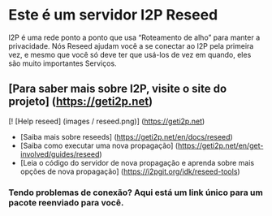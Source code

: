 Este é um servidor I2P Reseed
==============================

I2P é uma rede ponto a ponto que usa “Roteamento de alho” para manter a privacidade.
Nós Reseed ajudam você a se conectar ao I2P pela primeira vez, e mesmo que
você só deve ter que usá-los de vez em quando, eles são muito importantes
Serviços.

[Para saber mais sobre I2P, visite o site do projeto] (https://geti2p.net)
------------------------------------------------------------------------

[! [Help reseed] (images / reseed.png)] (https://geti2p.net)

  - [Saiba mais sobre reseeds] (https://geti2p.net/en/docs/reseed)
  - [Saiba como executar uma nova propagação] (https://geti2p.net/en/get-involved/guides/reseed)
  - [Leia o código do servidor de nova propagação e aprenda sobre mais opções de nova propagação] (https://i2pgit.org/idk/reseed-tools)

### Tendo problemas de conexão? Aqui está um link único para um pacote reenviado para você.
